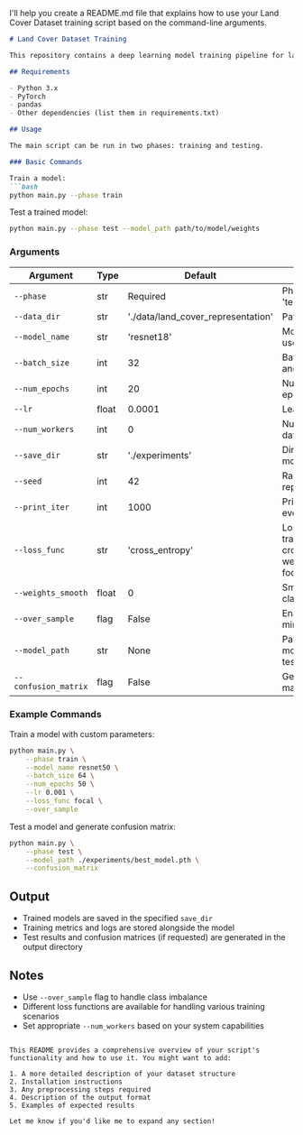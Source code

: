 I'll help you create a README.md file that explains how to use your Land Cover Dataset training script based on the command-line arguments.

```markdown
# Land Cover Dataset Training

This repository contains a deep learning model training pipeline for land cover classification.

## Requirements

- Python 3.x
- PyTorch
- pandas
- Other dependencies (list them in requirements.txt)

## Usage

The main script can be run in two phases: training and testing.

### Basic Commands

Train a model:
```bash
python main.py --phase train
```

Test a trained model:
```bash
python main.py --phase test --model_path path/to/model/weights
```

### Arguments

| Argument | Type | Default | Description |
|----------|------|---------|-------------|
| `--phase` | str | Required | Phase to run: 'train' or 'test' |
| `--data_dir` | str | './data/land_cover_representation' | Path to dataset |
| `--model_name` | str | 'resnet18' | Model architecture to use |
| `--batch_size` | int | 32 | Batch size for training and validation |
| `--num_epochs` | int | 20 | Number of training epochs |
| `--lr` | float | 0.0001 | Learning rate for training |
| `--num_workers` | int | 0 | Number of workers for data loading |
| `--save_dir` | str | './experiments' | Directory to save trained models |
| `--seed` | int | 42 | Random seed for reproducibility |
| `--print_iter` | int | 1000 | Print training updates every N iterations |
| `--loss_func` | str | 'cross_entropy' | Loss function for training (options: cross_entropy, weighted_cross_entropy, focal, dice, kl_div) |
| `--weights_smooth` | float | 0 | Smoothing factor for class weights |
| `--over_sample` | flag | False | Enable oversampling of minority classes |
| `--model_path` | str | None | Path to pre-trained model weights (for testing) |
| `--confusion_matrix` | flag | False | Generate confusion matrix during testing |

### Example Commands

Train a model with custom parameters:
```bash
python main.py \
    --phase train \
    --model_name resnet50 \
    --batch_size 64 \
    --num_epochs 50 \
    --lr 0.001 \
    --loss_func focal \
    --over_sample
```

Test a model and generate confusion matrix:
```bash
python main.py \
    --phase test \
    --model_path ./experiments/best_model.pth \
    --confusion_matrix
```

## Output

- Trained models are saved in the specified `save_dir`
- Training metrics and logs are stored alongside the model
- Test results and confusion matrices (if requested) are generated in the output directory

## Notes

- Use `--over_sample` flag to handle class imbalance
- Different loss functions are available for handling various training scenarios
- Set appropriate `--num_workers` based on your system capabilities
```

This README provides a comprehensive overview of your script's functionality and how to use it. You might want to add:

1. A more detailed description of your dataset structure
2. Installation instructions
3. Any preprocessing steps required
4. Description of the output format
5. Examples of expected results

Let me know if you'd like me to expand any section!